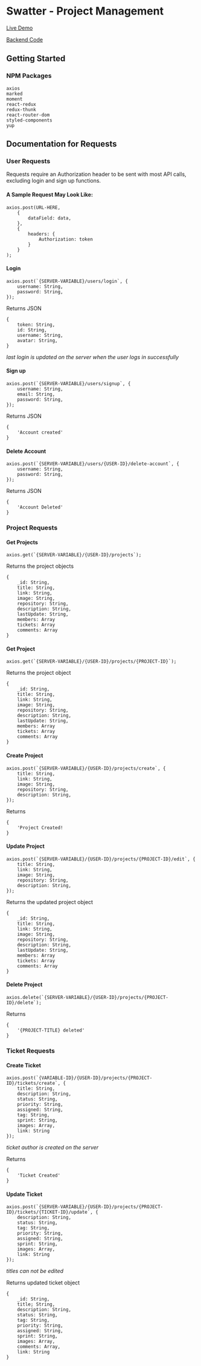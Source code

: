 # Swatter - Project Management

[Live Demo](https://hardcore-bardeen-da4ef7.netlify.app/)

[Backend Code](https://github.com/BillGibsonDev/Swatter-Server)

## Getting Started

### NPM Packages

```
axios 
marked 
moment
react-redux 
redux-thunk
react-router-dom 
styled-components
yup
```

## Documentation for Requests

### User Requests

Requests require an Authorization header to be sent with most API calls, excluding login and sign up functions.

#### A Sample Request May Look Like: 
```
axios.post(URL-HERE,
    {
        dataField: data,
    },
    {
        headers: {
            Authorization: token
        }
    }
);
```

#### Login
```
axios.post(`{SERVER-VARIABLE}/users/login`, {
    username: String,
    password: String,
});
```

Returns JSON
```
{
    token: String,
    id: String,
    username: String,
    avatar: String,
}
```

*last login is updated on the server when the user logs in successfully*

#### Sign up
```
axios.post(`{SERVER-VARIABLE}/users/signup`, {
    username: String,
    email: String,
    password: String,
});
```

Returns JSON
```
{
    'Account created'
}
```

#### Delete Account
```
axios.post(`{SERVER-VARIABLE}/users/{USER-ID}/delete-account`, {
    username: String,
    password: String,
});
```

Returns JSON
```
{
    'Account Deleted'
}
```

### Project Requests

#### Get Projects
```
axios.get(`{SERVER-VARIABLE}/{USER-ID}/projects`);
```

Returns the project objects
```
{
    _id: String,
    title: String,
    link: String,
    image: String,
    repository: String,
    description: String,
    lastUpdate: String,
    members: Array
    tickets: Array
    comments: Array
}
```

#### Get Project
```
axios.get(`{SERVER-VARIABLE}/{USER-ID}/projects/{PROJECT-ID}`);
```

Returns the project object
```
{
    _id: String,
    title: String,
    link: String,
    image: String,
    repository: String,
    description: String,
    lastUpdate: String,
    members: Array
    tickets: Array
    comments: Array
}
```


#### Create Project
```
axios.post(`{SERVER-VARIABLE}/{USER-ID}/projects/create`, {
    title: String,
    link: String,
    image: String,
    repository: String,
    description: String,
});
```

Returns
```
{
    'Project Created!
}
```

#### Update Project
```
axios.post(`{SERVER-VARIABLE}/{USER-ID}/projects/{PROJECT-ID}/edit`, {
    title: String,
    link: String,
    image: String,
    repository: String,
    description: String,
});
```

Returns the updated project object
```
{
    _id: String,
    title: String,
    link: String,
    image: String,
    repository: String,
    description: String,
    lastUpdate: String,
    members: Array
    tickets: Array
    comments: Array
}
```

#### Delete Project
```
axios.delete(`{SERVER-VARIABLE}/{USER-ID}/projects/{PROJECT-ID}/delete`);
```

Returns
```
{
    '{PROJECT-TITLE} deleted'
}
```

### Ticket Requests

#### Create Ticket
```
axios.post(`{VARIABLE-ID}/{USER-ID}/projects/{PROJECT-ID}/tickets/create`, {
    title: String,
    description: String,
    status: String,
    priority: String,
    assigned: String,
    tag: String,
    sprint: String,
    images: Array,
    link: String
});
```

*ticket author is created on the server*

Returns
```
{
    'Ticket Created'
}
```

#### Update Ticket
```
axios.post(`{SERVER-VARIABLE}/{USER-ID}/projects/{PROJECT-ID}/tickets/{TICKET-ID}/update`, {
    description: String,
    status: String,
    tag: String,
    priority: String,
    assigned: String,
    sprint: String,
    images: Array,
    link: String
});
```

*titles can not be edited*

Returns updated ticket object
```
{
    _id: String,
    title; String,
    description: String,
    status: String,
    tag: String,
    priority: String,
    assigned: String,
    sprint: String,
    images: Array,
    comments: Array,
    link: String
}
```